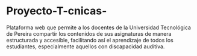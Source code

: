 # Proyecto-T-cnicas-
Plataforma web que permite a los docentes de la Universidad Tecnológica de Pereira compartir los contenidos de sus asignaturas de manera estructurada y accesible, facilitando así el aprendizaje de todos los estudiantes, especialmente aquellos con discapacidad auditiva.
